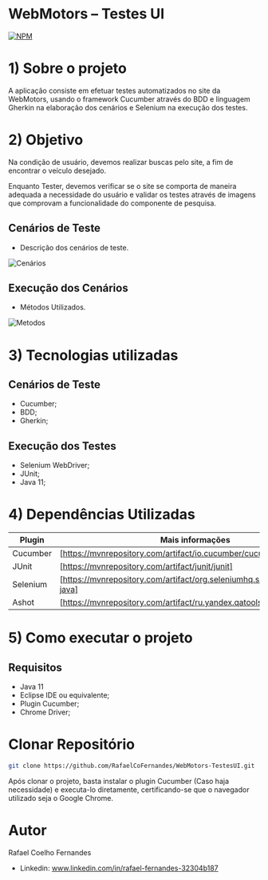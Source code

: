 # WebMotors – Testes UI 
[![NPM](https://img.shields.io/npm/l/react)](https://github.com/RafaelCoFernandes/WebMotors-TestesUI/blob/master/LICENSE) 
# 1) Sobre o projeto
A aplicação consiste em efetuar testes automatizados no site da WebMotors, usando o framework Cucumber através do BDD e linguagem Gherkin na elaboração dos cenários e Selenium na execução dos testes.
# 2) Objetivo
Na condição de usuário, devemos realizar buscas pelo site, a fim de encontrar o veículo desejado.

Enquanto Tester, devemos verificar se o site se comporta de maneira adequada a necessidade do usuário e validar os testes através de imagens que comprovam a funcionalidade do componente de pesquisa.
## Cenários de Teste
- Descrição dos cenários de teste.

![Cenários](https://user-images.githubusercontent.com/81786010/133172736-5ef574f9-16fc-43c2-85b1-3d6742ccc9de.png) 

## Execução dos Cenários
- Métodos Utilizados.

![Metodos](https://user-images.githubusercontent.com/81786010/133172741-be7d82bd-0532-4c3c-b8ac-a96acaf36b2c.png)

# 3) Tecnologias utilizadas
## Cenários de Teste
- Cucumber;
- BDD;
- Gherkin;
## Execução dos Testes
- Selenium WebDriver;
- JUnit;
- Java 11;
# 4) Dependências Utilizadas
| Plugin | Mais informações |
| ------ | ------ |
| Cucumber | [https://mvnrepository.com/artifact/io.cucumber/cucumber-java]|
| JUnit | [https://mvnrepository.com/artifact/junit/junit] |
| Selenium | [https://mvnrepository.com/artifact/org.seleniumhq.selenium/selenium-java]|
| Ashot | [https://mvnrepository.com/artifact/ru.yandex.qatools.ashot/ashot] |
# 5) Como executar o projeto
## Requisitos
- Java 11
- Eclipse IDE ou equivalente;
- Plugin Cucumber;
- Chrome Driver;

# Clonar Repositório
```bash
git clone https://github.com/RafaelCoFernandes/WebMotors-TestesUI.git
```
Após clonar o projeto, basta instalar o plugin Cucumber (Caso haja necessidade) e executa-lo diretamente, certificando-se que o navegador utilizado seja o Google Chrome.
# Autor

Rafael Coelho Fernandes

- Linkedin: 
www.linkedin.com/in/rafael-fernandes-32304b187
